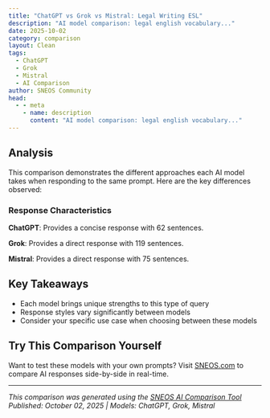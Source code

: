```yaml
---
title: "ChatGPT vs Grok vs Mistral: Legal Writing ESL"
description: "AI model comparison: legal english vocabulary..."
date: 2025-10-02
category: comparison
layout: Clean
tags:
  - ChatGPT
  - Grok
  - Mistral
  - AI Comparison
author: SNEOS Community
head:
  - - meta
    - name: description
      content: "AI model comparison: legal english vocabulary..."
---
```


<ChatComparison
  title="ChatGPT vs Grok vs Mistral: Legal Writing ESL"
  prompt="legal english vocabulary"
  :responses='{
    "ChatGPT": "Certainly! Here is a list of common legal English vocabulary terms along with their definitions:\n\n1. **Affidavit** \u2013 A written statement confirmed by oath or affirmation, used as evidence in court.\n2. **Appeal** \u2013 Apply to a higher court for a reversal of the decision of a lower court.\n3. **Arbitration** \u2013 A method of dispute resolution where an impartial third party makes a decision.\n4. **Bail** \u2013 The temporary release of an accused person awaiting trial, sometimes on condition of money payment.\n5. **Brief** \u2013 A written statement submitted in a trial or appellate proceeding explaining one side\u0027s legal and factual arguments.\n6. **Case Law** \u2013 Law established by previous court decisions; also known as precedent.\n7. **Codicil** \u2013 An addition or supplement that explains, modifies, or revokes a will or part of one.\n8. **Contract** \u2013 A legally binding agreement between two or more parties.\n9. **Damages** \u2013 Monetary compensation that may be recovered in the courts by any person who has suffered loss or injury.\n10. **Defendant** \u2013 An individual, company, or institution sued or accused in a court of law.\n11. **Deposition** \u2013 The process of giving sworn evidence.\n12. **Disclaimer** \u2013 A statement that denies something, especially responsibility.\n13. **Due Process** \u2013 Fair treatment through the normal judicial system, especially as a citizen\u0027s entitlement.\n14. **Injunction** \u2013 An authoritative warning or order from a court requiring a party to do or to refrain from doing a specific act.\n15. **Jurisdiction** \u2013 The official power to make legal decisions and judgments.\n16. **Lawsuit** \u2013 A claim or dispute brought to a court of law for adjudication.\n17. **Liability** \u2013 Legal responsibility for one\u0027s actions or omissions.\n18. **Litigation** \u2013 The process of taking legal action.\n19. **Mediation** \u2013 Intervention in a dispute in order to resolve it.\n20. **Plaintiff** \u2013 A person who brings a case against another in a court of law.\n21. **Plea** \u2013 A formal statement by or on behalf of a defendant stating guilt or innocence.\n22. **Power of Attorney** \u2013 A legal document authorizing one person to act on another\u2019s behalf.\n23. **Statute** \u2013 A written law passed by a legislative body.\n24. **Subpoena** \u2013 A writ ordering a person to attend a court.\n25. **Tort** \u2013 A wrongful act or infringement of a right leading to civil legal liability.\n26. **Testimony** \u2013 A formal written or spoken statement given in a court of law.\n27. **Trust** \u2013 A fiduciary relationship in which one party holds legal title to property for the benefit of another.\n28. **Verdict** \u2013 The decision of a jury or judge.\n29. **Warrant** \u2013 A legal document authorizing an officer to make an arrest, search premises, or carry out some other action.\n30. **Will** \u2013 A legal declaration of a person\u2019s wishes regarding the disposal of their property after death.\n\nIf you need vocabulary related to a specific area of law or more advanced/legalese terms, just let me know!",
    "Grok": "Legal English vocabulary refers to the specialized terminology and phrases used in the field of law, often characterized by formal language, Latin terms, and precise meanings. Below is a categorized list of common legal English vocabulary, along with brief definitions or explanations. This can be useful for law students, legal professionals, or anyone needing to understand legal documents and proceedings.\n\n---\n\n### 1. **General Legal Terms**\n- **Litigation**: The process of taking legal action or resolving disputes in court.\n- **Jurisdiction**: The authority of a court or legal body to hear and decide a case, often based on geographic or subject-matter boundaries.\n- **Plaintiff**: The person or entity who initiates a lawsuit by filing a complaint against another party.\n- **Defendant**: The person or entity against whom a lawsuit is filed and who must respond to the plaintiff\u0027s claims.\n- **Counsel**: A lawyer or legal advisor representing a client in legal matters.\n- **Verdict**: The decision made by a judge or jury at the end of a trial regarding the outcome of a case.\n- **Appeal**: A request to a higher court to review and potentially overturn a lower court\u0027s decision.\n- **Precedent**: A legal decision or case that serves as a guide or authority for future similar cases (often referred to as \u0022stare decisis\u0022).\n- **Statute**: A written law passed by a legislative body.\n- **Ordinance**: A law or regulation enacted by a local government, such as a city or county.\n\n---\n\n### 2. **Court and Legal Proceedings**\n- **Trial**: A formal examination of evidence and arguments in a court to determine the outcome of a case.\n- **Hearing**: A legal proceeding in which evidence and arguments are presented, often before a full trial.\n- **Testimony**: A formal statement or evidence given by a witness under oath in court.\n- **Evidence**: Information, documents, or objects presented in court to support or refute a claim.\n- **Subpoena**: A legal order requiring a person to appear in court or produce evidence.\n- **Affidavit**: A written statement made under oath, used as evidence in legal proceedings.\n- **Deposition**: A witness\u0027s sworn out-of-court testimony, often used during the discovery phase of a case.\n- **Adjudication**: The process of resolving a dispute or making a formal judgment in a court.\n- **Mediation**: A process where a neutral third party helps disputing parties reach a voluntary agreement.\n- **Arbitration**: A method of dispute resolution where a neutral arbitrator makes a binding decision.\n\n---\n\n### 3. **Contracts and Business Law**\n- **Contract**: A legally binding agreement between two or more parties.\n- **Breach of Contract**: Failure to fulfill the terms of a contract without a valid excuse.\n- **Clause**: A specific provision or section within a contract or legal document.\n- **Consideration**: Something of value (e.g., money, services) exchanged between parties to form a valid contract.\n- **Liability**: Legal responsibility for one\u0027s actions or debts.\n- **Indemnity**: A promise to compensate for loss or damage incurred by another party.\n- **Tort**: A civil wrong that causes harm or loss to another, leading to legal liability (e.g., negligence, defamation).\n- **Damages**: Monetary compensation awarded to a party for loss or injury caused by another\u0027s actions.\n- **Void**: A contract or agreement that is not legally enforceable.\n- **Voidable**: A contract that can be canceled by one of the parties under certain legal conditions.\n\n---\n\n### 4. **Criminal Law**\n- **Crime**: An act or omission that violates a law and is punishable by the state.\n- **Felony**: A serious crime, typically punishable by imprisonment for more than one year.\n- **Misdemeanor**: A less serious crime, usually punishable by fines or short-term imprisonment.\n- **Indictment**: A formal charge or accusation of a serious crime, often issued by a grand jury.\n- **Arrest**: The act of detaining a person suspected of committing a crime.\n- **Bail**: Money or property paid to secure the temporary release of an accused person awaiting trial.\n- **Plea**: A defendant\u0027s formal response to criminal charges (e.g., guilty, not guilty, or no contest).\n- **Conviction**: A formal declaration that someone is guilty of a crime, usually after a trial.\n- **Acquittal**: A legal judgment that a defendant is not guilty of the charges.\n- **Probation**: A court-ordered period of supervision instead of imprisonment, often with conditions to be followed.\n\n---\n\n### 5. **Property and Real Estate Law**\n- **Title**: Legal ownership of property, often evidenced by a deed.\n- **Deed**: A legal document that transfers ownership of real property from one party to another.\n- **Lease**: A contract granting the use of property for a specified period in exchange for rent.\n- **Landlord**: The owner of property who rents or leases it to a tenant.\n- **Tenant**: A person or entity who rents or leases property from a landlord.\n- **Easement**: A legal right to use another person\u0027s land for a specific purpose (e.g., a right of way).\n- **Mortgage**: A loan secured by real property, where the property serves as collateral.\n- **Foreclosure**: The legal process by which a lender takes possession of property due to the borrower\u0027s failure to pay the mortgage.\n- **Encumbrance**: A claim or liability attached to a property, such as a lien or mortgage.\n- **Zoning**: Local laws or regulations that dictate how land can be used (e.g., residential, commercial).\n\n---\n\n### 6. **Common Latin Legal Terms**\n- **Habeas Corpus**: A legal action demanding that a detained person be brought before a court to determine if their detention is lawful (\u0022you shall have the body\u0022).\n- **Pro Bono**: Legal services provided free of charge (\u0022for the public good\u0022).\n- **Mens Rea**: The mental state or intent required to commit a crime (\u0022guilty mind\u0022).\n- **Actus Reus**: The physical act of committing a crime (\u0022guilty act\u0022).\n- **Prima Facie**: Evidence that, on first examination, appears sufficient to prove a case unless rebutted (\u0022at first sight\u0022).\n- **Res Ipsa Loquitur**: A doctrine meaning \u0022the thing speaks for itself,\u0022 used when negligence is evident from the circumstances.\n- **In Camera**: A legal proceeding or discussion held in private, often in a judge\u0027s chambers (\u0022in a chamber\u0022).\n- **De Facto**: Something that exists in fact, whether or not it is legally recognized (\u0022in fact\u0022).\n- **De Jure**: Something that exists by law or legal right (\u0022by law\u0022).\n- **Ipso Facto**: By the fact itself; as a direct result (\u0022by the fact itself\u0022).\n\n---\n\n### 7. **Constitutional and Administrative Law**\n- **Constitution**: The supreme law of a country that establishes the framework of government and fundamental rights.\n- **Amendment**: A change or addition to a constitution or law.\n- **Due Process**: Legal procedures that ensure fair treatment and protect individual rights.\n- **Bill of Rights**: A formal declaration of fundamental rights and freedoms, often part of a constitution.\n- **Regulation**: A rule or directive issued by a government agency to implement laws.\n- **Executive**: The branch of government responsible for enforcing laws (e.g., president, governor).\n- **Legislative**: The branch of government responsible for making laws (e.g., Congress, Parliament).\n- **Judicial**: The branch of government responsible for interpreting laws and administering justice (e.g., courts).\n- **Injunction**: A court order requiring a party to do or refrain from doing a specific act.\n- **Writ**: A formal written order issued by a court.\n\n---\n\n### 8. **Legal Writing and Documents**\n- **Brief**: A written document submitted to a court, presenting arguments and legal authorities to support a position.\n- **Motion**: A formal request made to a court for a specific ruling or action.\n- **Petition**: A formal written request to a court or authority for legal action or relief.\n- **Complaint**: The initial document filed by a plaintiff to start a lawsuit, outlining the claims against the defendant.\n- **Answer**: The defendant\u0027s formal response to a plaintiff\u0027s complaint.\n- **Summons**: A legal document notifying a defendant of a lawsuit and requiring them to appear in court.\n- **Judgment**: The final decision or ruling of a court in a legal case.\n- **Order**: A directive issued by a court or judge.\n- **Pleading**: A formal statement of a party\u0027s claims or defenses filed with a court.\n- **Docket**: The official record of court proceedings and filings in a case.\n\n---\n\n### Tips for Learning Legal English Vocabulary\n1. **Contextual Learning**: Read legal texts, case law, contracts, or statutes to see how terms are used in practice.\n2. **Flashcards**: Create flashcards for key terms and definitions to aid memorization.\n3. **Legal Dictionaries**: Use resources like Black\u2019s Law Dictionary for precise definitions and examples.\n4. **Practice Writing**: Draft mock legal documents or summaries to reinforce terminology.\n5. **Engage with Media**: Watch legal dramas, documentaries, or listen to podcasts to hear terms in context.\n\nUnderstanding legal English is crucial for effective communication in legal settings, as many terms have specific meanings that differ from everyday usage. If you have a specific legal topic or term you\u0027d like to explore further, let me know!",
    "Mistral": "Legal English involves a specific set of vocabulary and phrases that are commonly used in legal documents, contracts, and court proceedings. Here are some key terms and phrases:\n\n### General Legal Terms\n1. **Plaintiff** - The party who initiates a lawsuit.\n2. **Defendant** - The party against whom a lawsuit is brought.\n3. **Jurisdiction** - The authority of a court to hear and decide a case.\n4. **Statute** - A law enacted by a legislature.\n5. **Precedent** - A legal decision that serves as an authority for deciding subsequent cases.\n6. **Tort** - A civil wrong or wrongful act, whether intentional or accidental, from which injury occurs to another.\n7. **Liability** - Legal responsibility for one\u0027s acts or omissions.\n8. **Damages** - Monetary compensation awarded by a court in a civil action to an individual who has been injured through the wrongful conduct of another party.\n9. **Contract** - A legally enforceable agreement between two or more parties.\n10. **Breach** - The violation of a law, right, or duty.\n\n### Contract Law\n1. **Consideration** - Something of value promised by one party to another when making a contract.\n2. **Offer** - A proposal made by one party to another, intending to create a legal obligation.\n3. **Acceptance** - The agreement by the offeree to the terms of an offer.\n4. **Counteroffer** - A new offer made in response to a previous offer, which has the effect of rejecting the original offer.\n5. **Terms and Conditions** - The provisions of a contract that define the rights and obligations of the parties.\n6. **Indemnity** - A contractual obligation of one party to compensate for the loss occurred to the other party due to the acts of the indemnifier or any other party.\n7. **Warranty** - A promise or guarantee that a particular fact or condition is true.\n8. **Covenant** - A formal agreement or promise in a contract.\n\n### Court Proceedings\n1. **Motion** - A formal request made to a judge for a ruling or order.\n2. **Hearing** - A legal proceeding before a judge or administrative body.\n3. **Trial** - A formal examination of evidence before a judge, and typically before a jury, in order to decide guilt in a criminal case or legal issues in a civil case.\n4. **Verdict** - The decision of a jury or judge on the issues submitted to the court for determination.\n5. **Appeal** - A request to a higher court to review and change the decision of a lower court.\n6. **Judgment** - The final decision of a court resolving the issues and determining the rights and obligations of the parties in a case.\n7. **Injunction** - A court order requiring a party to refrain from a particular activity.\n8. **Subpoena** - A writ commanding a person to appear before a court or other tribunal, subject to a penalty for failure to comply.\n\n### Legal Documents\n1. **Affidavit** - A written statement confirmed by oath or affirmation, for use as evidence in court.\n2. **Deed** - A legal document that transfers ownership of property.\n3. **Will** - A legal document by which a person expresses their wishes as to how their property is to be distributed at death, and names one or more persons, the executor, to manage the estate until its final distribution.\n4. **Power of Attorney** - A legal document giving one person (the agent or attorney-in-fact) the power to act for another person (the principal).\n5. **Lease** - A contract by which one party conveys land, property, services, etc., to another for a specified time, usually in return for a periodic payment.\n\n### Miscellaneous\n1. **Pro Bono** - Legal work done for free or at a reduced rate for the public good.\n2. **Malpractice** - Professional misconduct or unreasonable lack of skill.\n3. **Negligence** - Failure to exercise the care that a reasonably prudent person would exercise in like circumstances.\n4. **Fraud** - Deception to secure unfair or unlawful gain.\n5. **Due Process** - The legal requirement that the state must respect all legal rights that are owed to a person.\n\nUnderstanding these terms can be crucial for anyone involved in legal matters, whether as a lawyer, a client, or a student of law."
  }'
  published-date="00:38"
/>

## Analysis

This comparison demonstrates the different approaches each AI model takes when responding to the same prompt. Here are the key differences observed:

### Response Characteristics

**ChatGPT**: Provides a concise response with 62 sentences. 

**Grok**: Provides a direct response with 119 sentences. 

**Mistral**: Provides a direct response with 75 sentences. 

## Key Takeaways

- Each model brings unique strengths to this type of query
- Response styles vary significantly between models
- Consider your specific use case when choosing between these models

## Try This Comparison Yourself

Want to test these models with your own prompts? Visit [SNEOS.com](https://sneos.com) to compare AI responses side-by-side in real-time.

---

*This comparison was generated using the [SNEOS AI Comparison Tool](https://sneos.com)*
*Published: October 02, 2025 | Models: ChatGPT, Grok, Mistral*
